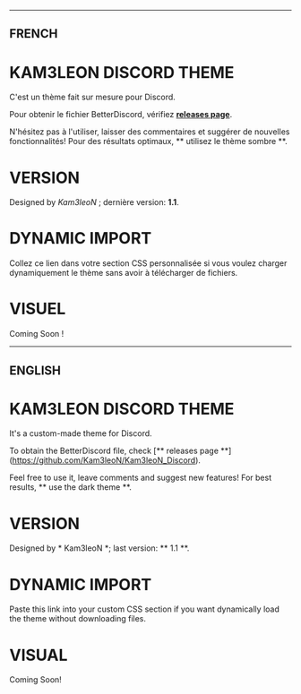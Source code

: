 ---------------------------------------------
FRENCH
---------------------------------------------

# KAM3LEON DISCORD THEME
C'est un thème fait sur mesure pour Discord.

Pour obtenir le fichier BetterDiscord, vérifiez [**releases page**](https://github.com/Kam3leoN/Kam3leoN_Discord).

N'hésitez pas à l'utiliser, laisser des commentaires et suggérer de nouvelles fonctionnalités!
Pour des résultats optimaux, ** utilisez le thème sombre **.

# VERSION
Designed by *Kam3leoN* ; dernière version: **1.1**.

# DYNAMIC IMPORT
Collez ce lien dans votre section CSS personnalisée si vous voulez
charger dynamiquement le thème sans avoir à télécharger de fichiers.

# VISUEL
Coming Soon !

---------------------------------------------
ENGLISH
---------------------------------------------

# KAM3LEON DISCORD THEME
It's a custom-made theme for Discord.

To obtain the BetterDiscord file, check [** releases page **] (https://github.com/Kam3leoN/Kam3leoN_Discord).

Feel free to use it, leave comments and suggest new features!
For best results, ** use the dark theme **.

# VERSION
Designed by * Kam3leoN *; last version: ** 1.1 **.

# DYNAMIC IMPORT
Paste this link into your custom CSS section if you want
dynamically load the theme without downloading files.

# VISUAL
Coming Soon!
